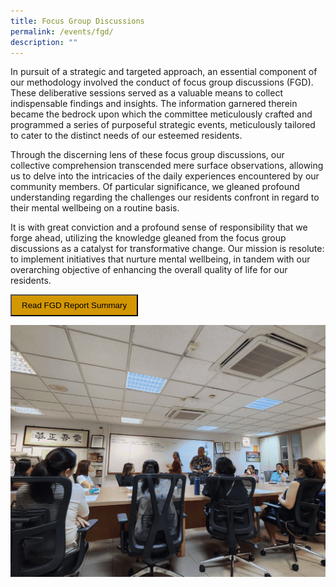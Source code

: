 ```yaml
---
title: Focus Group Discussions
permalink: /events/fgd/
description: ""
---
```

In pursuit of a strategic and targeted approach, an essential component of our methodology involved the conduct of focus group discussions (FGD). These deliberative sessions served as a valuable means to collect indispensable findings and insights. The information garnered therein became the bedrock upon which the committee meticulously crafted and programmed a series of purposeful strategic events, meticulously tailored to cater to the distinct needs of our esteemed residents.


Through the discerning lens of these focus group discussions, our collective comprehension transcended mere surface observations, allowing us to delve into the intricacies of the daily experiences encountered by our community members. Of particular significance, we gleaned profound understanding regarding the challenges our residents confront in regard to their mental wellbeing on a routine basis.


It is with great conviction and a profound sense of responsibility that we forge ahead, utilizing the knowledge gleaned from the focus group discussions as a catalyst for transformative change. Our mission is resolute: to implement initiatives that nurture mental wellbeing, in tandem with our overarching objective of enhancing the overall quality of life for our residents.

<a style="color: #000000 !important; font-size: 1.1rem; text-transform: none;" href="https://zhenghua.pa.gov.sg/files/fgd report summary.pdf"><button style="background-color: #d39703; padding: 8px 16px">Read FGD Report Summary</button></a>

![](/images/fgd%20gif.gif)